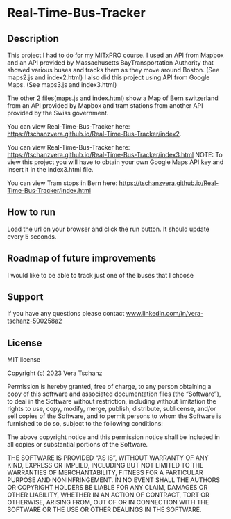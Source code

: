 # Real-Time-Bus-Tracker

## Description

This project I had to do for my MITxPRO course. I used an API from  Mapbox and an API provided by Massachusetts BayTransportation Authority that showed various buses and tracks them as they move around Boston. (See maps2.js and index2.html) I also did this project using API from Google Maps. (See maps3.js and index3.html)

The other 2 files(maps.js and index.html) show a Map of Bern switzerland from an API provided by Mapbox and tram stations from another API provided by the Swiss government.


 
You can view Real-Time-Bus-Tracker here: https://tschanzvera.github.io/Real-Time-Bus-Tracker/index2. 


You can view Real-Time-Bus-Tracker here: https://tschanzvera.github.io/Real-Time-Bus-Tracker/index3.html  NOTE: To view this project you will have to obtain your own Google Maps API key and insert it in the index3.html file.


You can view Tram stops in Bern here: https://tschanzvera.github.io/Real-Time-Bus-Tracker/index.html

## How to run

Load the url on your browser and click the run button. It should update every 5 seconds.

## Roadmap of future improvements 

I would like to be able to track just one of the buses that I choose

## Support

If you have any questions please contact www.linkedin.com/in/vera-tschanz-500258a2

## License

MIT license

Copyright (c) 2023 Vera Tschanz

Permission is hereby granted, free of charge, to any person obtaining a copy of this software and associated documentation files (the “Software”), to deal in the Software without restriction, including without limitation the rights to use, copy, modify, merge, publish, distribute, sublicense, and/or sell copies of the Software, and to permit persons to whom the Software is furnished to do so, subject to the following conditions:

The above copyright notice and this permission notice shall be included in all copies or substantial portions of the Software.

THE SOFTWARE IS PROVIDED “AS IS”, WITHOUT WARRANTY OF ANY KIND, EXPRESS OR IMPLIED, INCLUDING BUT NOT LIMITED TO THE WARRANTIES OF MERCHANTABILITY, FITNESS FOR A PARTICULAR PURPOSE AND NONINFRINGEMENT. IN NO EVENT SHALL THE AUTHORS OR COPYRIGHT HOLDERS BE LIABLE FOR ANY CLAIM, DAMAGES OR OTHER LIABILITY, WHETHER IN AN ACTION OF CONTRACT, TORT OR OTHERWISE, ARISING FROM, OUT OF OR IN CONNECTION WITH THE SOFTWARE OR THE USE OR OTHER DEALINGS IN THE SOFTWARE.


